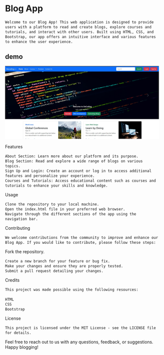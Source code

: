 # Blog App
    Welcome to our Blog App! This web application is designed to provide users with a platform to read and create blogs, explore courses and tutorials, and interact with other users. Built using HTML, CSS, and Bootstrap, our app offers an intuitive interface and various features to enhance the user experience.

## demo

![Chat Application Screenshot](https://github.com/SatyakiB7076/TextUtils-React/blob/main/decoding.jpg)

Features

    About Section: Learn more about our platform and its purpose.
    Blog Section: Read and explore a wide range of blogs on various topics.
    Sign Up and Login: Create an account or log in to access additional features and personalize your experience.
    Courses and Tutorials: Access educational content such as courses and tutorials to enhance your skills and knowledge.
    
Usage

    Clone the repository to your local machine.
    Open the index.html file in your preferred web browser.
    Navigate through the different sections of the app using the navigation bar.

Contributing

    We welcome contributions from the community to improve and enhance our Blog App. If you would like to contribute, please follow these steps:

Fork the repository.

    Create a new branch for your feature or bug fix.
    Make your changes and ensure they are properly tested.
    Submit a pull request detailing your changes.

Credits

    This project was made possible using the following resources:
    
    HTML
    CSS
    Bootstrap

License

    This project is licensed under the MIT License - see the LICENSE file for details.

Feel free to reach out to us with any questions, feedback, or suggestions. Happy blogging!
